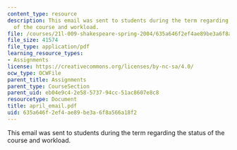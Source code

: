 ```yaml
---
content_type: resource
description: This email was sent to students during the term regarding the status
  of the course and workload.
file: /courses/21l-009-shakespeare-spring-2004/635a646f2ef4ae89be3a6f8a566a18f2_april_email.pdf
file_size: 41574
file_type: application/pdf
learning_resource_types:
- Assignments
license: https://creativecommons.org/licenses/by-nc-sa/4.0/
ocw_type: OCWFile
parent_title: Assignments
parent_type: CourseSection
parent_uid: eb04e9c4-2e58-5737-94cc-51ac8607e8c8
resourcetype: Document
title: april_email.pdf
uid: 635a646f-2ef4-ae89-be3a-6f8a566a18f2
---
```

This email was sent to students during the term regarding the status of the course and workload.